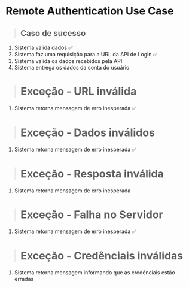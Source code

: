 # Remote Authentication Use Case

> ## Caso de sucesso
1. Sistema valida dados ✅
2. Sistema faz uma requisição para a URL da API de Login ✅
3. Sistema valida os dados recebidos pela API
4. Sistema entrega os dados da conta do usuário

> # Exceção - URL inválida
1. Sistema retorna mensagem de erro inesperada ✅

> # Exceção - Dados inválidos
1. Sistema retorna mensagem de erro inesperada ✅

> # Exceção - Resposta inválida
1. Sistema retorna mensagem de erro inesperada 

> # Exceção - Falha no Servidor
1. Sistema retorna mensagem de erro inesperada ✅

> # Exceção - Credênciais inválidas
1. Sistema retorna mensagem informando que as credênciais estão erradas